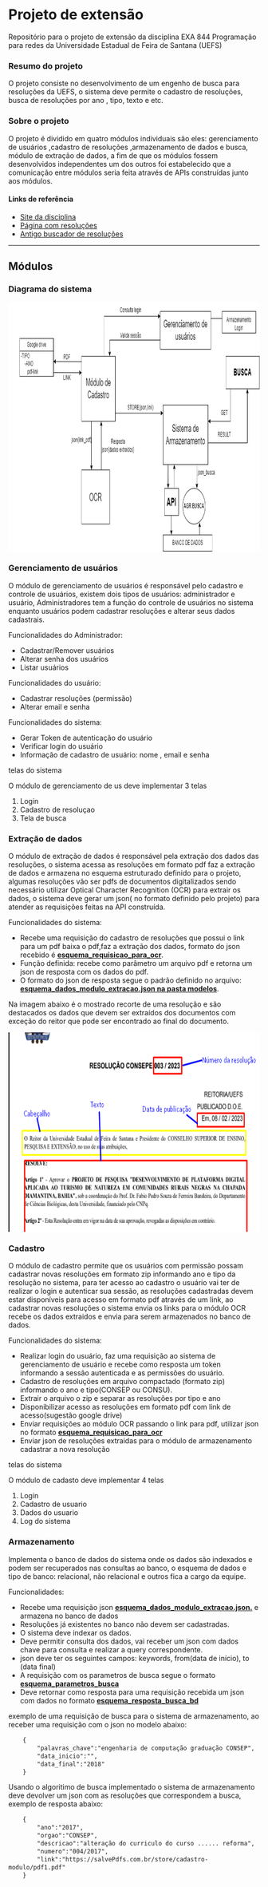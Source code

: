 <h1> Projeto de extensão </h1>
<p>Repositório para o projeto de extensão da disciplina EXA 844 Programação para redes da Universidade Estadual de Feira de Santana (UEFS)</p>

<h3>Resumo do projeto</h3>

<p>O projeto consiste no desenvolvimento de um engenho de busca para resoluções da UEFS, o sistema deve permite o cadastro de resoluções, busca de resoluções por ano , tipo, texto e etc.</p>
<h3>Sobre o projeto</h3>

<p>O projeto é dividido em quatro módulos individuais são eles: gerenciamento de usuários ,cadastro de resoluções ,armazenamento de dados e busca, módulo de extração de dados, a fim de que os módulos fossem desenvolvidos independentes um dos outros foi estabelecido que a comunicação entre módulos seria feita através de APIs construídas junto aos módulos.</p>

<h4>Links de referência</h4>

<ul>
<li> <a  target="_blank"href="https://sites.google.com/a/ecomp.uefs.br/joao/home/courses/exa844">Site da disciplina</li><a>
<li><a   href="https://www.uefs.br/modules/conteudo/conteudo.php?conteudo=146" target="_blank">Página com resoluções</a></li>
<li><a href="http://uefsresolve.ecompjr.com.br/" target="_blank">Antigo buscador de resoluções</a></li>
</ul>

<hr>

<h2>Módulos</h2>

<h3>Diagrama do sistema</h3>
<img src="imagens/diagrama.png" alt="diagrama de blocos do sistema" width="800" height="500" align="center">

<h3>Gerenciamento de usuários </h3>
<p>O módulo de gerenciamento de usuários é responsável pelo cadastro e controle de usuários, existem dois tipos de usuários: administrador e usuário, Administradores tem a função do controle de usuários no sistema enquanto usuários podem cadastrar resoluções e alterar seus dados cadastrais.</p>

<p>Funcionalidades do Administrador:</p>
<ul>
    <li>Cadastrar/Remover usuários</li>
    <li>Alterar senha dos usuários</li>
    <li>Listar usuários</li>
</ul>
<p>Funcionalidades do usuário:</p>
<ul>
    <li>Cadastrar resoluções (permissão)</li>
    <li>Alterar email e senha</li>
</ul>
<p>Funcionalidades do sistema:</p>
<ul>
    <li>Gerar Token de autenticação do usuário </li>
    <li>Verificar login do usuário </li>
    <li>Informação de cadastro de usuário: nome , email e senha</li>
</ul>
    <p>telas do sistema</p>
    <p>O módulo de gerenciamento de us deve implementar 3 telas</p>
    <ol>
        <li>Login</li>
        <li>Cadastro de resoluçao</li>
        <li>Tela de busca</li>
    </ol>
<h3>Extração de dados</h3>
<p>O módulo de extração de dados é responsável pela extração dos dados das resoluções, o sistema acessa as resoluções em formato pdf faz a extração de dados e armazena no esquema estruturado definido para o projeto, algumas resoluções vão ser pdfs de documentos digitalizados sendo necessário utilizar Optical Character Recognition (OCR) para extrair os dados, o sistema deve gerar um json( no formato definido pelo projeto) para atender as requisições feitas na API construída. </p>

<p>Funcionalidades do sistema:</p>
<ul>
    <li>Recebe uma requisição do cadastro de resoluções que possui o link para um pdf baixa o pdf,faz a extração dos dados, formato do json recebido é 
        <a href="https://github.com/ALrEcompUefs/Projeto-de-extensao-resolucoes/blob/main/modelos_json/esquema_requisicao_para_ocr.json">
            <strong>esquema_requisicao_para_ocr</strong></a>.</li>
    <li>Função definida: recebe como parâmetro um arquivo pdf e retorna um json de resposta com os dados do pdf.</li>
    <li>O formato do json de resposta segue o padrão definido no arquivo:
         <a href="https://github.com/ALrEcompUefs/Projeto-de-extensao-resolucoes/blob/main/modelos_json/esquema_dados_modulo_extracao.json">
            <strong>esquema_dados_modulo_extracao.json na pasta modelos</strong></a>.</li>
</ul>

<p>Na imagem abaixo é o mostrado recorte de uma resolução e são destacados os dados que devem ser extraídos dos documentos com exceção do reitor que pode ser encontrado ao final do documento.</p>

<img src="imagens/exemplo_resolucao_dgt.png" alt="imagem de uma Resolucao em fomrato pdf" width="600" height="400" align="center">
    
<h3>Cadastro</h3>
<p>O módulo de cadastro permite que os usuários com permissão possam cadastrar novas resoluções em formato zip informando ano e tipo da resolução no sistema, para ter acesso ao cadastro o usuário vai ter de realizar o login e autenticar sua sessão, as resoluções cadastradas devem estar disponíveis para acesso em formato pdf através de um link, ao cadastrar novas resoluções o sistema envia os links para o módulo OCR recebe os dados extraidos e envia para serem armazenados no banco de dados. </p>

<p>Funcionalidades do sistema:</p>

<ul>
    <li>Realizar login do usuário, faz uma requisição ao sistema de gerenciamento de usuário e recebe como resposta um token informando a sessão autenticada e as permissões do usuário.</li>
    <li>Cadastro de resoluções em arquivo compactado (formato zip) informando o ano e tipo(CONSEP ou CONSU).</li>
    <li>Extrair o arquivo o zip e separar as resoluções por tipo e ano</li>
    <li>Disponibilizar acesso as resoluções em formato pdf com link de acesso(sugestão google drive)</li>
    <li>Enviar requisições ao módulo OCR passando o link para pdf, utilizar json no formato 
         <a href="https://github.com/ALrEcompUefs/Projeto-de-extensao-resolucoes/blob/main/modelos_json/esquema_requisicao_para_ocr.json"><strong>esquema_requisicao_para_ocr</strong></a></li>
    <li>Enviar json de resoluções extraidas para o módulo de armazenamento cadastrar a nova resolução</li>
</ul>

<p>telas do sistema</p>
<p>O módulo de cadasto deve implementar 4 telas</p>
  <ol>
     <li>Login</li>
     <li>Cadastro de usuario</li>
     <li>Dados do usuario</li>
     <li>Log do sistema</li>
 </ol>
    
<h3>Armazenamento</h3>

<p>Implementa o banco de dados do sistema onde os dados são indexados e podem ser recuperados nas consultas ao banco, o esquema de dados e tipo de banco: relacional, não relacional e outros fica a cargo da equipe.</p>

<p>Funcionalidades:</p>

<ul>
    <li>Recebe uma requisição json  <a href="https://github.com/ALrEcompUefs/Projeto-de-extensao-resolucoes/blob/main/modelos_json/esquema_dados_modulo_extracao.json"><strong>esquema_dados_modulo_extracao.json.</strong></a>
     e armazena no banco de dados</li>
    <li>Resoluções  já existentes no banco não devem ser cadastradas.</li>
    <li>O sistema deve indexar os dados.</li>
    <li>Deve permitir consulta dos dados, vai receber um json com dados chave para consulta e realizar a query correspondente.</li>
    <li>json deve ter os seguintes campos: keywords, from(data de início), to (data final)</li>
    <li>A requisição com os parametros de busca segue o formato 
         <a href="https://github.com/ALrEcompUefs/Projeto-de-extensao-resolucoes/blob/main/modelos_json/esquema_resposta_busca_bd.json">
            <strong>esquema_parametros_busca</strong></a></li>
    <li>Deve retornar como resposta para uma requisição recebida um json com dados no formato  
        <a href="https://github.com/ALrEcompUefs/Projeto-de-extensao-resolucoes/blob/main/modelos_json/esquema_resposta_busca_bd.json"><strong>esquema_resposta_busca_bd</strong></a></li>
</ul>
<p>exemplo de uma requisição de busca para o sistema de armazenamento, ao receber uma requisição com o json no modelo abaixo:</p> 
    
        {
            "palavras_chave":"engenharia de computação graduação CONSEP",
            "data_inicio":"",
            "data_final":"2018"
        }

  <p>Usando o algoritimo de busca implementado o sistema de armazenamento deve devolver um json com as resoluções que correspondem a busca, exemplo de resposta abaixo:</p>
    
        {
            "ano":"2017",
            "orgao":"CONSEP",
            "descricao":"alteração do curriculo do curso ...... reforma",
            "numero":"004/2017",
            "link":"https://salvePdfs.com.br/store/cadastro-modulo/pdf1.pdf"
        }
    

